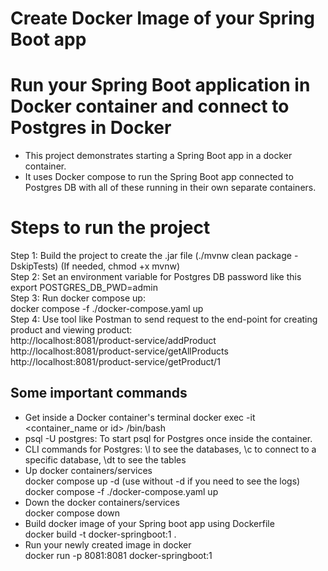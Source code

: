 
# Create Docker Image of your Spring Boot app
# Run your Spring Boot application in Docker container and connect to Postgres in Docker

- This project demonstrates starting a Spring Boot app in a docker container.  
- It uses Docker compose to run the Spring Boot app connected to Postgres DB with all of these running in their own separate containers.

# Steps to run the project
Step 1: Build the project to create the .jar file (./mvnw clean package -DskipTests) (If needed, chmod +x mvnw)  
Step 2: Set an environment variable for Postgres DB password like this  
export POSTGRES_DB_PWD=admin   
Step 3: Run docker compose up:  
docker compose -f ./docker-compose.yaml up  
Step 4: Use tool like Postman to send request to the end-point for creating product and viewing product:  
http://localhost:8081/product-service/addProduct  
http://localhost:8081/product-service/getAllProducts  
http://localhost:8081/product-service/getProduct/1

## Some important commands
- Get inside a Docker container's terminal 
docker exec -it <container_name or id> /bin/bash
- psql -U postgres: To start psql for Postgres once inside the container.
- CLI commands for Postgres: \l to see the databases, \c to connect to a specific database, \dt to see the tables
- Up docker containers/services  
  docker compose up -d (use without -d if you need to see the logs)  
  docker compose -f ./docker-compose.yaml up
- Down the docker containers/services  
  docker compose down
- Build docker image of your Spring boot app using Dockerfile  
  docker build -t docker-springboot:1 .
- Run your newly created image in docker  
  docker run -p 8081:8081 docker-springboot:1
